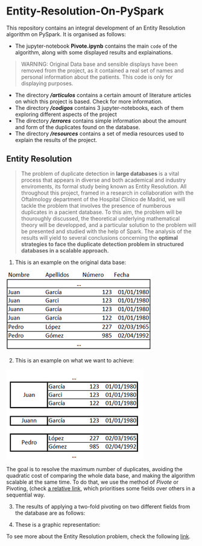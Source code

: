 # Entity-Resolution-On-PySpark

This repository contains an integral development of an Entity Resolution algorithm on PySpark. It is organised as follows:

- The jupyter-notebook **Pivote.ipynb** contains the main `code` of the algorithm, along with some displayed results and explainations.
> WARNING: Original Data base and sensible displays have been removed from the project, as it contained a real set of names and personal information about the patients. This code is only for displaying purposes.
- The directory ***/articulos*** contains a certain amount of literature articles on which this project is based. Check for more information.
- The directory ***/codigos*** contains 3 jupyter-notebooks, each of them exploring different aspects of the project
- The directory ***/errores*** contains simple information about the amount and form of the duplicates found on the database.
- The directory ***/resources*** contains a set of media resources used to explain the results of the project.

## Entity Resolution 
>The problem of duplicate detection in **large databases** is a vital process that appears in diverse and both academical and industry enviroments, its formal study being known as Entity Resolution. All throughout this project, framed in a research in collaboration with the Oftalmology department of the Hospital Clínico de Madrid, we will tackle the problem that involves the presence of numberous duplicates in a pacient database. To this aim, the problem will be thouroughly discussed, the theoretical underlying mathematical theory will be developped, and a particular solution to the problem will be presented and studied with the help of Spark. The analysis of the results will yield to several conclusions concerning the **optimal strategies to face the duplicate detection problem in structured databases in a scalable approach.**

1. This is an example on the original data base:

![plot](/resources/pivote1_listainicial.png)

2. This is an example on what we want to achieve:

![plot](/resources/pivote2_bloques.png)

The goal is to resolve the maximum number of duplicates, avoiding the quadratic cost of comparing the whole data base, and making the algorithm scalable at the same time. To do that, we use the method of *Pivote* or Pivoting, (check [a relative link](./Pivote.ipynb), which prioritises some fields over others in a sequential way. 

3. The results of applying a two-fold pivoting on two different fields from the database are as follows:

4. These is a graphic representation:



To see more about the Entity Resolution problem, check the following [link](https://www.sciencedirect.com/topics/computer-science/entity-resolution "link").

